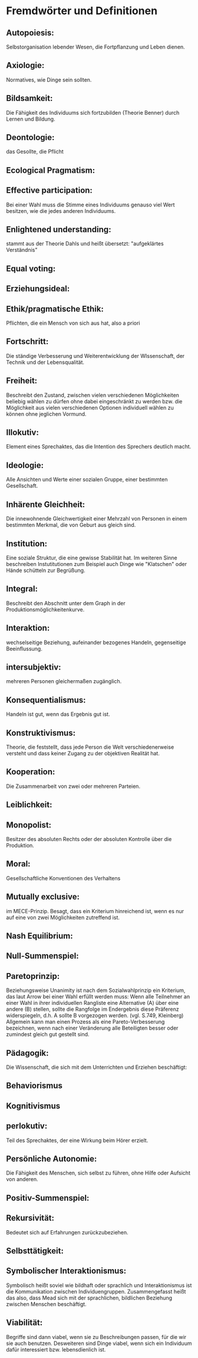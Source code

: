 # Fremdwörter und Definitionen

## Autopoiesis:
Selbstorganisation lebender Wesen, die Fortpflanzung und Leben dienen.
## Axiologie:
Normatives, wie Dinge sein sollten.
## Bildsamkeit:
Die Fähigkeit des Individuums sich fortzubilden (Theorie Benner) durch Lernen und Bildung.
## Deontologie:
das Gesollte, die Pflicht
## Ecological Pragmatism:
## Effective participation:
Bei einer Wahl muss die Stimme eines Individuums genauso viel Wert besitzen, wie die jedes anderen Individuums.
## Enlightened understanding:
stammt aus der Theorie Dahls und heißt übersetzt: "aufgeklärtes Verständnis"
## Equal voting:
## Erziehungsideal:
## Ethik/pragmatische Ethik:
Pflichten, die ein Mensch von sich aus hat, also a priori
## Fortschritt:
Die ständige Verbesserung und Weiterentwicklung der WIssenschaft, der Technik und der Lebensqualität.
## Freiheit:
Beschreibt den Zustand, zwischen vielen verschiedenen Möglichkeiten beliebig wählen zu dürfen ohne dabei eingeschränkt zu werden bzw. die Möglichkeit aus vielen verschiedenen Optionen individuell wählen zu können ohne jeglichen Vormund.
## Illokutiv:
Element eines Sprechaktes, das die Intention des Sprechers deutlich macht.
## Ideologie:
Alle Ansichten und Werte einer sozialen Gruppe, einer bestimmten Gesellschaft.
## Inhärente Gleichheit:
Die innewohnende Gleichwertigkeit einer Mehrzahl von Personen in einem bestimmten Merkmal, die von Geburt aus gleich sind.
## Institution:
Eine soziale Struktur, die eine gewisse Stabilität hat. Im weiteren Sinne beschreiben Instutitutionen zum Beispiel auch Dinge wie "Klatschen" oder Hände schütteln zur Begrüßung.
## Integral:
Beschreibt den Abschnitt unter dem Graph in der Produktionsmöglichkeitenkurve.
## Interaktion:
wechselseitige Beziehung, aufeinander bezogenes Handeln, gegenseitige Beeinflussung.
## intersubjektiv:
mehreren Personen gleichermaßen zugänglich.
## Konsequentialismus:
Handeln ist gut, wenn das Ergebnis gut ist.
## Konstruktivismus:
Theorie, die feststellt, dass jede Person die Welt verschiedenerweise versteht und dass keiner Zugang zu der objektiven Realität hat.
## Kooperation:
Die Zusammenarbeit von zwei oder mehreren Parteien.
## Leiblichkeit:
## Monopolist:
Besitzer des absoluten Rechts oder der absoluten Kontrolle über die Produktion.
## Moral:
Gesellschaftliche Konventionen des Verhaltens
## Mutually exclusive:
im MECE-Prinzip.
Besagt, dass ein Kriterium hinreichend ist, wenn es nur auf eine von zwei Möglichkeiten zutreffend ist.
## Nash Equilibrium:
<!-- bitte bei Siebert nachschauen und Definition zitieren -->
## Null-Summenspiel:
## Paretoprinzip:
Beziehungsweise Unanimity ist nach dem Sozialwahlprinzip ein Kriterium, das laut Arrow bei einer Wahl erfüllt werden muss:
Wenn alle Teilnehmer an einer Wahl in ihrer individuellen Rangliste eine Alternative (A) über eine andere (B) stellen, sollte die Rangfolge im Endergebnis diese Präferenz widerspiegeln, d.h. A sollte B vorgezogen werden. (vgl. S.749, Kleinberg)
Allgemein kann man einen Prozess als eine Pareto-Verbesserung bezeichnen, wenn nach einer Veränderung alle Beteiligten besser oder zumindest gleich gut gestellt sind.
## Pädagogik:
Die Wissenschaft, die sich mit dem Unterrichten und Erziehen beschäftigt:
## Behaviorismus
## Kognitivismus
## perlokutiv:
Teil des Sprechaktes, der eine Wirkung beim Hörer erzielt.
## Persönliche Autonomie:
Die Fähigkeit des Menschen, sich selbst zu führen, ohne Hilfe oder Aufsicht von anderen.
## Positiv-Summenspiel:
## Rekursivität:
Bedeutet sich auf Erfahrungen zurückzubeziehen.
## Selbsttätigkeit:
## Symbolischer Interaktionismus:
Symbolisch heißt soviel wie bildhaft oder sprachlich und Interaktionismus ist die Kommunikation zwischen Individuengruppen.
Zusammengefasst heißt das also, dass Mead sich mit der sprachlichen, bildlichen Beziehung zwischen Menschen beschäftigt.
## Viabilität:
Begriffe sind dann viabel, wenn sie zu Beschreibungen passen, für die wir sie auch benutzen. Desweiteren sind Dinge viabel, wenn sich ein Individuum dafür interessiert bzw. lebensdienlich ist.
